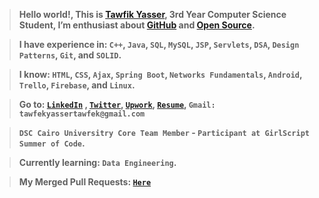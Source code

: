 > <strong>Hello world!, This is <strong><a href="https://www.linkedin.com/in/tawfikyasser">Tawfik Yasser</a></strong>, 3rd Year Computer Science Student, I’m enthusiast about <strong><a href="https://github.com/TawfikYasser">GitHub</a></strong> and <strong><a href="https://github.com/pulls?q=is%3Apr+author%3ATawfikYasser+archived%3Afalse+is%3Aclosed+is%3Amerged">Open Source</a></strong>.</strong>

> <strong>I have experience in: `C++`, `Java`, `SQL`, `MySQL`, `JSP`, `Servlets`, `DSA`, `Design Patterns`, `Git`, and `SOLID`.</strong>

> <strong>I know: `HTML`, `CSS`, `Ajax`, `Spring Boot`, `Networks Fundamentals`, `Android`, `Trello`, `Firebase`, and `Linux`.</strong>

> <strong>Go to: [`LinkedIn`](https://www.linkedin.com/in/tawfikyasser/) , [`Twitter`](https://twitter.com/ty_osfm), [`Upwork`](https://www.upwork.com/o/profiles/users/~0153b17a33b0226c96/), [`Resume`](https://tawfikyasser.github.io/ty-resume/), `Gmail: tawfekyassertawfek@gmail.com`</strong>

> <strong>`DSC Cairo Universitry Core Team Member` - `Participant at GirlScript Summer of Code`.</strong>

> <strong>Currently learning: `Data Engineering`.</strong>

> <strong>My Merged Pull Requests: <strong>[`Here`](https://github.com/pulls?q=is%3Apr+author%3ATawfikYasser+archived%3Afalse+is%3Aclosed+is%3Amerged)</strong></strong>
